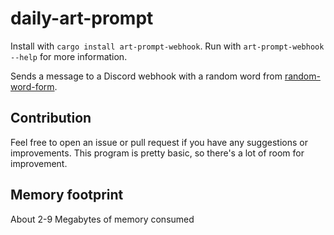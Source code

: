 # daily-art-prompt

Install with `cargo install art-prompt-webhook`.
Run with `art-prompt-webhook --help` for more information.

Sends a message to a Discord webhook with a random word from [random-word-form](https://random-word-form.repl.co/random/noun).

## Contribution

Feel free to open an issue or pull request if you have any suggestions or improvements. This program is pretty basic, so there's a lot of room for improvement.

## Memory footprint

About 2-9 Megabytes of memory consumed
